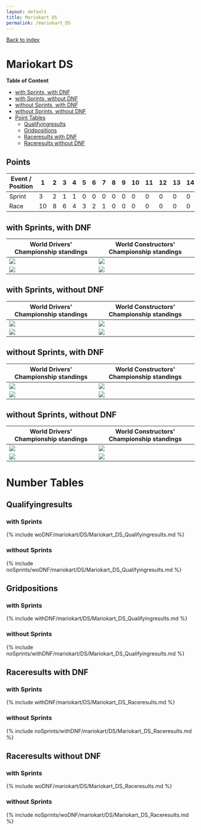 ```yaml
---
layout: default
title: Mariokart DS
permalink: /mariokart_DS
---
```


[Back to index](/F1_2025_Different_Point_Systems/)

# Mariokart DS

**Table of Content**

- [with Sprints, with DNF](/F1_2025_Different_Point_Systems/mariokart_DS#ww)
- [with Sprints, without DNF](/F1_2025_Different_Point_Systems/mariokart_DS#wn)
- [without Sprints, with DNF](/F1_2025_Different_Point_Systems/mariokart_DS#nw)
- [without Sprints, without DNF](/F1_2025_Different_Point_Systems/mariokart_DS#nn)
- [Point Tables](/F1_2025_Different_Point_Systems/mariokart_DS#tables)
  - [Qualifyingresults](/F1_2025_Different_Point_Systems/mariokart_DS#tq)
  - [Gridpositions](/F1_2025_Different_Point_Systems/mariokart_DS#tg)
  - [Raceresults with DNF](/F1_2025_Different_Point_Systems/mariokart_DS#tw)
  - [Raceresults without DNF](/F1_2025_Different_Point_Systems/mariokart_DS#tn)

## Points

| Event / Position | 1 | 2 | 3 | 4 | 5 | 6 | 7 | 8 | 9 | 10 | 11 | 12 | 13 | 14 | 15 | 16 | 17 | 18 | 19 | 20 |
| - | - | - | - | - | - | - | - | - | - | - | - | - | - | - | - | - | - | - | - | - |
| Sprint | 3 | 2 | 1 | 1 | 0 | 0 | 0 | 0 | 0 | 0 | 0 | 0 | 0 | 0 | 0 | 0 | 0 | 0 | 0 | 0 |
| Race | 10 | 8 | 6 | 4 | 3 | 2 | 1 | 0 | 0 | 0 | 0 | 0 | 0 | 0 | 0 | 0 | 0 | 0 | 0 | 0 |

## <a id="ww"></a> with Sprints, with DNF

| World Drivers' Championship standings | World Constructors' Championship standings |
| - | - |
| ![](/F1_2025_Different_Point_Systems/docs/assets/withDNF/mariokart/DS/Mariokart_DS_Qualifyingresults.png) | ![](/F1_2025_Different_Point_Systems/docs/assets/withDNF/mariokart/DS/constructors_Mariokart_DS_Qualifyingresults.png) |
| ![](/F1_2025_Different_Point_Systems/docs/assets/withDNF/mariokart/DS/Mariokart_DS_Raceresults.png) | ![](/F1_2025_Different_Point_Systems/docs/assets/withDNF/mariokart/DS/constructors_Mariokart_DS_Raceresults.png) |

## <a id="wn"></a> with Sprints, without DNF

| World Drivers' Championship standings | World Constructors' Championship standings |
| - | - |
| ![](/F1_2025_Different_Point_Systems/docs/assets/woDNF/mariokart/DS/Mariokart_DS_Qualifyingresults.png) | ![](/F1_2025_Different_Point_Systems/docs/assets/woDNF/mariokart/DS/constructors_Mariokart_DS_Qualifyingresults.png) |
| ![](/F1_2025_Different_Point_Systems/docs/assets/woDNF/mariokart/DS/Mariokart_DS_Raceresults.png) | ![](/F1_2025_Different_Point_Systems/docs/assets/woDNF/mariokart/DS/constructors_Mariokart_DS_Raceresults.png) |

## <a id="nw"></a> without Sprints, with DNF

| World Drivers' Championship standings | World Constructors' Championship standings |
| - | - |
| ![](/F1_2025_Different_Point_Systems/docs/assets/noSprints/withDNF/mariokart/DS/Mariokart_DS_Qualifyingresults.png) | ![](/F1_2025_Different_Point_Systems/docs/assets/noSprints/withDNF/mariokart/DS/constructors_Mariokart_DS_Qualifyingresults.png) |
| ![](/F1_2025_Different_Point_Systems/docs/assets/noSprints/withDNF/mariokart/DS/Mariokart_DS_Raceresults.png) | ![](/F1_2025_Different_Point_Systems/docs/assets/noSprints/withDNF/mariokart/DS/constructors_Mariokart_DS_Raceresults.png) |

## <a id="nn"></a> without Sprints, without DNF

| World Drivers' Championship standings | World Constructors' Championship standings |
| - | - |
| ![](/F1_2025_Different_Point_Systems/docs/assets/noSprints/woDNF/mariokart/DS/Mariokart_DS_Qualifyingresults.png) | ![](/F1_2025_Different_Point_Systems/docs/assets/noSprints/woDNF/mariokart/DS/constructors_Mariokart_DS_Qualifyingresults.png) |
| ![](/F1_2025_Different_Point_Systems/docs/assets/noSprints/woDNF/mariokart/DS/Mariokart_DS_Raceresults.png) | ![](/F1_2025_Different_Point_Systems/docs/assets/noSprints/woDNF/mariokart/DS/constructors_Mariokart_DS_Raceresults.png) |

# <a id="tables"></a> Number Tables

## <a id="tq"></a> Qualifyingresults

### with Sprints

{% include woDNF/mariokart/DS/Mariokart_DS_Qualifyingresults.md %}

### without Sprints

{% include noSprints/woDNF/mariokart/DS/Mariokart_DS_Qualifyingresults.md %}

## <a id="tg"></a> Gridpositions

### with Sprints

{% include withDNF/mariokart/DS/Mariokart_DS_Qualifyingresults.md %}

### without Sprints

{% include noSprints/withDNF/mariokart/DS/Mariokart_DS_Qualifyingresults.md %}

## <a id="tw"></a> Raceresults with DNF

### with Sprints

{% include withDNF/mariokart/DS/Mariokart_DS_Raceresults.md %}

### without Sprints

{% include noSprints/withDNF/mariokart/DS/Mariokart_DS_Raceresults.md %}

## <a id="tn"></a> Raceresults without DNF

### with Sprints

{% include woDNF/mariokart/DS/Mariokart_DS_Raceresults.md %}

### without Sprints

{% include noSprints/woDNF/mariokart/DS/Mariokart_DS_Raceresults.md %}
